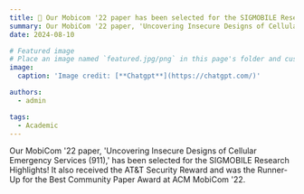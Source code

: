 ```yaml
---
title: 🎉 Our Mobicom '22 paper has been selected for the SIGMOBILE Research Highlights!
summary: Our MobiCom '22 paper, 'Uncovering Insecure Designs of Cellular Emergency Services (911),' has been selected for the SIGMOBILE Research Highlights! It also received the AT&T Security Reward and was the Runner-Up for the Best Community Paper Award at ACM MobiCom '22.
date: 2024-08-10

# Featured image
# Place an image named `featured.jpg/png` in this page's folder and customize its options here.
image:
  caption: 'Image credit: [**Chatgpt**](https://chatgpt.com/)'

authors:
  - admin

tags:
  - Academic
---
```


Our MobiCom '22 paper, 'Uncovering Insecure Designs of Cellular Emergency Services (911),' has been selected for the SIGMOBILE Research Highlights! It also received the AT&T Security Reward and was the Runner-Up for the Best Community Paper Award at ACM MobiCom '22.
